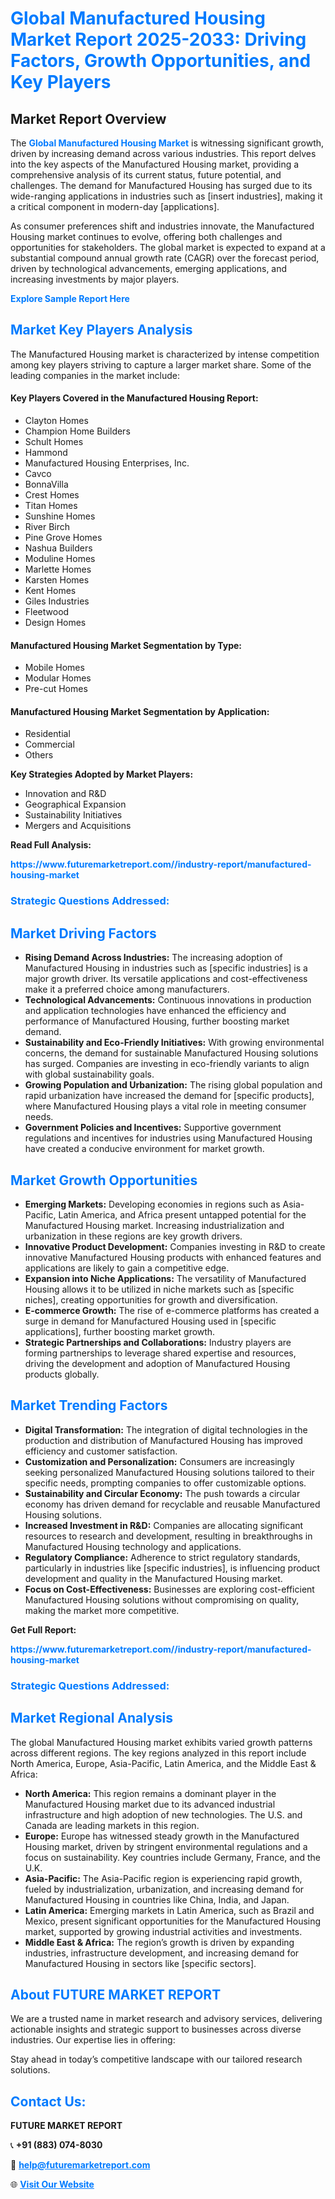 <h1 style="color: #007BFF;">Global Manufactured Housing Market Report 2025-2033: Driving Factors, Growth Opportunities, and Key Players</h1>

<section id="overview">
<h2>Market Report Overview</h2>
<p>The <a href="https://www.futuremarketreport.com//industry-report/manufactured-housing-market" style="color: #007BFF; text-decoration: none;"><strong>Global Manufactured Housing Market</strong></a> is witnessing significant growth, driven by increasing demand across various industries. This report delves into the key aspects of the Manufactured Housing market, providing a comprehensive analysis of its current status, future potential, and challenges. The demand for Manufactured Housing has surged due to its wide-ranging applications in industries such as [insert industries], making it a critical component in modern-day [applications].</p>
<p>As consumer preferences shift and industries innovate, the Manufactured Housing market continues to evolve, offering both challenges and opportunities for stakeholders. The global market is expected to expand at a substantial compound annual growth rate (CAGR) over the forecast period, driven by technological advancements, emerging applications, and increasing investments by major players.</p>
</section>

<section id="overview">
<p><a href="https://www.futuremarketreport.com//request-sample/reportId=85947" style="color: #007BFF; text-decoration: none;"><strong>Explore Sample Report Here</strong></a></p>
</section>

<section id="key-players">
<h2 style="color: #007BFF;">Market Key Players Analysis</h2>
<p>The Manufactured Housing market is characterized by intense competition among key players striving to capture a larger market share. Some of the leading companies in the market include:</p>
<h4>Key Players Covered in the Manufactured Housing Report:</h4>
<ul><li>Clayton Homes</li><li>Champion Home Builders</li><li>Schult Homes</li><li>Hammond</li><li>Manufactured Housing Enterprises, Inc.</li><li>Cavco</li><li>BonnaVilla</li><li>Crest Homes</li><li>Titan Homes</li><li>Sunshine Homes</li><li>River Birch</li><li>Pine Grove Homes</li><li>Nashua Builders</li><li>Moduline Homes</li><li>Marlette Homes</li><li>Karsten Homes</li><li>Kent Homes</li><li>Giles Industries</li><li>Fleetwood</li><li>Design Homes</li></ul>
<h4>Manufactured Housing Market Segmentation by Type:</h4>
<ul><li>Mobile Homes</li><li>Modular Homes</li><li>Pre-cut Homes</li></ul>

<h4>Manufactured Housing Market Segmentation by Application:</h4>
<ul><li>Residential</li><li>Commercial</li><li>Others</li></ul>
<p><strong>Key Strategies Adopted by Market Players:</strong></p>
<ul>
<li>Innovation and R&D</li>
<li>Geographical Expansion</li>
<li>Sustainability Initiatives</li>
<li>Mergers and Acquisitions</li>
</ul>
</section>

<section>
<p><strong>Read Full Analysis: </strong></p><a href="https://www.futuremarketreport.com//industry-report/manufactured-housing-market" style="color: #007BFF; text-decoration: none;"><strong>https://www.futuremarketreport.com//industry-report/manufactured-housing-market</strong></a>
<h3 style="color: #007BFF;">Strategic Questions Addressed:</h3>
</section>

<section id="driving-factors">
<h2 style="color: #007BFF;">Market Driving Factors</h2>
<ul>
<li><strong>Rising Demand Across Industries:</strong> The increasing adoption of Manufactured Housing in industries such as [specific industries] is a major growth driver. Its versatile applications and cost-effectiveness make it a preferred choice among manufacturers.</li>
<li><strong>Technological Advancements:</strong> Continuous innovations in production and application technologies have enhanced the efficiency and performance of Manufactured Housing, further boosting market demand.</li>
<li><strong>Sustainability and Eco-Friendly Initiatives:</strong> With growing environmental concerns, the demand for sustainable Manufactured Housing solutions has surged. Companies are investing in eco-friendly variants to align with global sustainability goals.</li>
<li><strong>Growing Population and Urbanization:</strong> The rising global population and rapid urbanization have increased the demand for [specific products], where Manufactured Housing plays a vital role in meeting consumer needs.</li>
<li><strong>Government Policies and Incentives:</strong> Supportive government regulations and incentives for industries using Manufactured Housing have created a conducive environment for market growth.</li>
</ul>
</section>

<section id="growth-opportunities">
<h2 style="color: #007BFF;">Market Growth Opportunities</h2>
<ul>
<li><strong>Emerging Markets:</strong> Developing economies in regions such as Asia-Pacific, Latin America, and Africa present untapped potential for the Manufactured Housing market. Increasing industrialization and urbanization in these regions are key growth drivers.</li>
<li><strong>Innovative Product Development:</strong> Companies investing in R&D to create innovative Manufactured Housing products with enhanced features and applications are likely to gain a competitive edge.</li>
<li><strong>Expansion into Niche Applications:</strong> The versatility of Manufactured Housing allows it to be utilized in niche markets such as [specific niches], creating opportunities for growth and diversification.</li>
<li><strong>E-commerce Growth:</strong> The rise of e-commerce platforms has created a surge in demand for Manufactured Housing used in [specific applications], further boosting market growth.</li>
<li><strong>Strategic Partnerships and Collaborations:</strong> Industry players are forming partnerships to leverage shared expertise and resources, driving the development and adoption of Manufactured Housing products globally.</li>
</ul>
</section>

<section id="trending-factors">
<h2 style="color: #007BFF;">Market Trending Factors</h2>
<ul>
<li><strong>Digital Transformation:</strong> The integration of digital technologies in the production and distribution of Manufactured Housing has improved efficiency and customer satisfaction.</li>
<li><strong>Customization and Personalization:</strong> Consumers are increasingly seeking personalized Manufactured Housing solutions tailored to their specific needs, prompting companies to offer customizable options.</li>
<li><strong>Sustainability and Circular Economy:</strong> The push towards a circular economy has driven demand for recyclable and reusable Manufactured Housing solutions.</li>
<li><strong>Increased Investment in R&D:</strong> Companies are allocating significant resources to research and development, resulting in breakthroughs in Manufactured Housing technology and applications.</li>
<li><strong>Regulatory Compliance:</strong> Adherence to strict regulatory standards, particularly in industries like [specific industries], is influencing product development and quality in the Manufactured Housing market.</li>
<li><strong>Focus on Cost-Effectiveness:</strong> Businesses are exploring cost-efficient Manufactured Housing solutions without compromising on quality, making the market more competitive.</li>
</ul>
</section>

<section>
<p><strong>Get Full Report: </strong></p><a href="https://www.futuremarketreport.com//industry-report/manufactured-housing-market" style="color: #007BFF; text-decoration: none;"><strong>https://www.futuremarketreport.com//industry-report/manufactured-housing-market</strong></a>
<h3 style="color: #007BFF;">Strategic Questions Addressed:</h3>
</section>


<section id="regional-analysis">
<h2 style="color: #007BFF;">Market Regional Analysis</h2>
<p>The global Manufactured Housing market exhibits varied growth patterns across different regions. The key regions analyzed in this report include North America, Europe, Asia-Pacific, Latin America, and the Middle East & Africa:</p>
<ul>
<li><strong>North America:</strong> This region remains a dominant player in the Manufactured Housing market due to its advanced industrial infrastructure and high adoption of new technologies. The U.S. and Canada are leading markets in this region.</li>
<li><strong>Europe:</strong> Europe has witnessed steady growth in the Manufactured Housing market, driven by stringent environmental regulations and a focus on sustainability. Key countries include Germany, France, and the U.K.</li>
<li><strong>Asia-Pacific:</strong> The Asia-Pacific region is experiencing rapid growth, fueled by industrialization, urbanization, and increasing demand for Manufactured Housing in countries like China, India, and Japan.</li>
<li><strong>Latin America:</strong> Emerging markets in Latin America, such as Brazil and Mexico, present significant opportunities for the Manufactured Housing market, supported by growing industrial activities and investments.</li>
<li><strong>Middle East & Africa:</strong> The region’s growth is driven by expanding industries, infrastructure development, and increasing demand for Manufactured Housing in sectors like [specific sectors].</li>
</ul>
</section>

<footer>
<h2 style="color: #007BFF;">About FUTURE MARKET REPORT</h2>
<p>We are a trusted name in market research and advisory services, delivering actionable insights and strategic support to businesses across diverse industries. Our expertise lies in offering:</p>

<p>Stay ahead in today’s competitive landscape with our tailored research solutions.</p>

<h2 style="color: #007BFF;">Contact Us:</h2>
<p><strong>FUTURE MARKET REPORT</strong></p>
<p>📞 <strong>+91 (883) 074-8030</strong></p>
<p>📧 <strong><a href="mailto:help@futuremarketreport.com" style="color: #007BFF;">help@futuremarketreport.com</a></strong></p>
<p>🌐 <strong><a href="https://www.futuremarketreport.com/" style="color: #007BFF;">Visit Our Website</a></strong></p>
</footer>